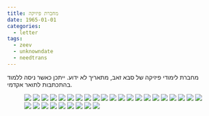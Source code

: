 ```yaml
---
title: מחברת פיזיקה
date: 1965-01-01
categories:
  - letter
tags:
  - zeev
  - unknowndate
  - needtrans
---
```


מחברת לימודי פיזיקה של סבא זאב, מתאריך לא ידוע. ייתכן כאשר ניסה ללמוד בהתכתבות לתואר אקדמי.

<figure class="half">
    <a  href="/pupko-papers/assets/images/1965-01-01-physics-notebook-03.jpg">
    <img src="/pupko-papers/assets/images/1965-01-01-physics-notebook-03.jpg"></a>
    <a  href="/pupko-papers/assets/images/1965-01-01-physics-notebook-04.jpg">
    <img src="/pupko-papers/assets/images/1965-01-01-physics-notebook-04.jpg"></a>
    <a  href="/pupko-papers/assets/images/1965-01-01-physics-notebook-05.jpg">
    <img src="/pupko-papers/assets/images/1965-01-01-physics-notebook-05.jpg"></a>
    <a  href="/pupko-papers/assets/images/1965-01-01-physics-notebook-06.jpg">
    <img src="/pupko-papers/assets/images/1965-01-01-physics-notebook-06.jpg"></a>
    <a  href="/pupko-papers/assets/images/1965-01-01-physics-notebook-07.jpg">
    <img src="/pupko-papers/assets/images/1965-01-01-physics-notebook-07.jpg"></a>
    <a  href="/pupko-papers/assets/images/1965-01-01-physics-notebook-08.jpg">
    <img src="/pupko-papers/assets/images/1965-01-01-physics-notebook-08.jpg"></a>
    <a  href="/pupko-papers/assets/images/1965-01-01-physics-notebook-09.jpg">
    <img src="/pupko-papers/assets/images/1965-01-01-physics-notebook-09.jpg"></a>
    <a  href="/pupko-papers/assets/images/1965-01-01-physics-notebook-10.jpg">
    <img src="/pupko-papers/assets/images/1965-01-01-physics-notebook-10.jpg"></a>
    <a  href="/pupko-papers/assets/images/1965-01-01-physics-notebook-11.jpg">
    <img src="/pupko-papers/assets/images/1965-01-01-physics-notebook-11.jpg"></a>
    <a  href="/pupko-papers/assets/images/1965-01-01-physics-notebook-12.jpg">
    <img src="/pupko-papers/assets/images/1965-01-01-physics-notebook-12.jpg"></a>
    <a  href="/pupko-papers/assets/images/1965-01-01-physics-notebook-13.jpg">
    <img src="/pupko-papers/assets/images/1965-01-01-physics-notebook-13.jpg"></a>
    <a  href="/pupko-papers/assets/images/1965-01-01-physics-notebook-14.jpg">
    <img src="/pupko-papers/assets/images/1965-01-01-physics-notebook-14.jpg"></a>
    <a  href="/pupko-papers/assets/images/1965-01-01-physics-notebook-15.jpg">
    <img src="/pupko-papers/assets/images/1965-01-01-physics-notebook-15.jpg"></a>
    <a  href="/pupko-papers/assets/images/1965-01-01-physics-notebook-16.jpg">
    <img src="/pupko-papers/assets/images/1965-01-01-physics-notebook-16.jpg"></a>
    <a  href="/pupko-papers/assets/images/1965-01-01-physics-notebook-17.jpg">
    <img src="/pupko-papers/assets/images/1965-01-01-physics-notebook-17.jpg"></a>
    <a  href="/pupko-papers/assets/images/1965-01-01-physics-notebook-18.jpg">
    <img src="/pupko-papers/assets/images/1965-01-01-physics-notebook-18.jpg"></a>
    <a  href="/pupko-papers/assets/images/1965-01-01-physics-notebook-19.jpg">
    <img src="/pupko-papers/assets/images/1965-01-01-physics-notebook-19.jpg"></a>
    <a  href="/pupko-papers/assets/images/1965-01-01-physics-notebook-20.jpg">
    <img src="/pupko-papers/assets/images/1965-01-01-physics-notebook-20.jpg"></a>
    <a  href="/pupko-papers/assets/images/1965-01-01-physics-notebook-21.jpg">
    <img src="/pupko-papers/assets/images/1965-01-01-physics-notebook-21.jpg"></a>
    <a  href="/pupko-papers/assets/images/1965-01-01-physics-notebook-22.jpg">
    <img src="/pupko-papers/assets/images/1965-01-01-physics-notebook-22.jpg"></a>
    <a  href="/pupko-papers/assets/images/1965-01-01-physics-notebook-23.jpg">
    <img src="/pupko-papers/assets/images/1965-01-01-physics-notebook-23.jpg"></a>
    <a  href="/pupko-papers/assets/images/1965-01-01-physics-notebook-24.jpg">
    <img src="/pupko-papers/assets/images/1965-01-01-physics-notebook-24.jpg"></a>
    <a  href="/pupko-papers/assets/images/1965-01-01-physics-notebook-25.jpg">
    <img src="/pupko-papers/assets/images/1965-01-01-physics-notebook-25.jpg"></a>
    <a  href="/pupko-papers/assets/images/1965-01-01-physics-notebook-26.jpg">
    <img src="/pupko-papers/assets/images/1965-01-01-physics-notebook-26.jpg"></a>
    <a  href="/pupko-papers/assets/images/1965-01-01-physics-notebook-27.jpg">
    <img src="/pupko-papers/assets/images/1965-01-01-physics-notebook-27.jpg"></a>
    <a  href="/pupko-papers/assets/images/1965-01-01-physics-notebook-28.jpg">
    <img src="/pupko-papers/assets/images/1965-01-01-physics-notebook-28.jpg"></a>
    <a  href="/pupko-papers/assets/images/1965-01-01-physics-notebook-29.jpg">
    <img src="/pupko-papers/assets/images/1965-01-01-physics-notebook-29.jpg"></a>
    <a  href="/pupko-papers/assets/images/1965-01-01-physics-notebook-30.jpg">
    <img src="/pupko-papers/assets/images/1965-01-01-physics-notebook-30.jpg"></a>
    <a  href="/pupko-papers/assets/images/1965-01-01-physics-notebook-31.jpg">
    <img src="/pupko-papers/assets/images/1965-01-01-physics-notebook-31.jpg"></a>
    <a  href="/pupko-papers/assets/images/1965-01-01-physics-notebook-32.jpg">
    <img src="/pupko-papers/assets/images/1965-01-01-physics-notebook-32.jpg"></a>
</figure>

